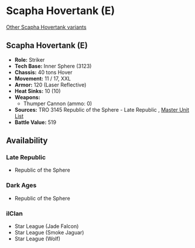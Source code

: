 # Scapha Hovertank (E) 

[Other Scapha Hovertank variants](../scapha_hovertank.md) 

## Scapha Hovertank (E) 

- **Role:** Striker 
- **Tech Base:** Inner Sphere (3123) 
- **Chassis:** 40 tons Hover 
- **Movement:** 11 / 17, XXL 
- **Armor:** 120 (Laser Reflective) 
- **Heat Sinks:** 10 (10) 
- **Weapons:** 
  - Thumper Cannon (ammo: 0) 
- **Sources:** TRO 3145 Republic of the Sphere - Late Republic , [Master Unit List](http://masterunitlist.info/Unit/Details/6663) 
- **Battle Value:** 519 

## Availability 

### Late Republic 

- Republic of the Sphere 

### Dark Ages 

- Republic of the Sphere 

### ilClan 

- Star League (Jade Falcon) 
- Star League (Smoke Jaguar) 
- Star League (Wolf) 

